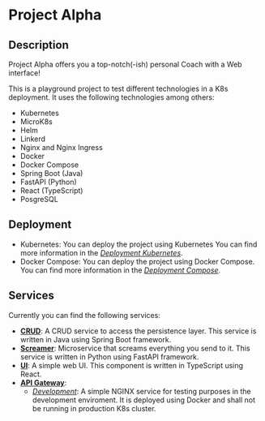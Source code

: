 # Project Alpha

## Description

Project Alpha offers you a top-notch(-ish) personal Coach with a Web interface!

This is a playground project to test different technologies in a K8s deployment.
It uses the following technologies among others:
- Kubernetes
- MicroK8s
- Helm
- Linkerd
- Nginx and Nginx Ingress
- Docker
- Docker Compose
- Spring Boot (Java)
- FastAPI (Python)
- React (TypeScript)
- PosgreSQL

## Deployment

- Kubernetes:
  You can deploy the project using Kubernetes You can find more
  information in the [*Deployment Kubernetes*](deployment/kubernetes).
- Docker Compose:
  You can deploy the project using Docker Compose. You can find more
  information in the [*Deployment Compose*](deployment/compose).

## Services

Currently you can find the following services:

- [**CRUD**](services/crud/):
  A CRUD service to access the persistence layer. This service is written in
  Java using Spring Boot framework.
- [**Screamer**](services/screamer/):
  Microservice that screams everything you send to it. This service is written
  in Python using FastAPI framework.
- [**UI**](services/ui/):
  A simple web UI. This component is written in TypeScript using React.
- [**API Gateway**](services/gateway):
  - [_Development_](services/gateway/local-nginx):
    A simple NGINX service for testing purposes in the development enviroment.
    It is deployed using Docker and shall not be running in production K8s
    cluster.
